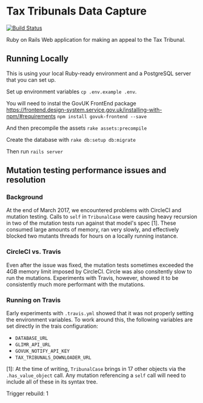 # Tax Tribunals Data Capture
        
[![Build
Status](https://travis-ci.org/ministryofjustice/tax-tribunals-datacapture.svg?branch=master)](https://travis-ci.org/ministryofjustice/tax-tribunals-datacapture)

Ruby on Rails Web application for making an appeal to the Tax Tribunal.

## Running Locally

This is using your local Ruby-ready environment and a PostgreSQL server that you can set up.

Set up environment variables `cp .env.example .env`.

You will need to instal the GovUK FrontEnd package
https://frontend.design-system.service.gov.uk/installing-with-npm/#requirements
`npm install govuk-frontend --save`

And then precompile the assets 
`rake assets:precompile`

Create the database with `rake db:setup db:migrate`

Then run `rails server`

 
## Mutation testing performance issues and resolution

### Background

At the end of March 2017, we encountered problems with CircleCI and
mutation testing.  Calls to `self` in `TribunalCase` were causing heavy
recursion in two of the mutation tests run against that model's spec [1].
These consumed large amounts of memory, ran very slowly, and effectively
blocked two mutants threads for hours on a locally running instance.

### CircleCI vs. Travis

Even after the issue was fixed, the mutation tests sometimes exceeded the 4GB
memory limit imposed by CircleCI.  Circle was also consitently slow to
run the mutations.  Experiments with Travis, however, showed it to be
consistently much more performant with the mutations.

### Running on Travis

Early experiments with `.travis.yml` showed that it was not properly
setting the environment variables.  To work around this, the following
variables are set directly in the trais configuration:

* `DATABASE_URL`
* `GLIMR_API_URL`
* `GOVUK_NOTIFY_API_KEY`
* `TAX_TRIBUNALS_DOWNLOADER_URL`

[1]: At the time of writing, `TribunalCase` brings in 17 other objects via the
`.has_value_object` call.  Any mutation referencing a `self` call will
need to include all of these in its syntax tree.

Trigger rebuild: 1